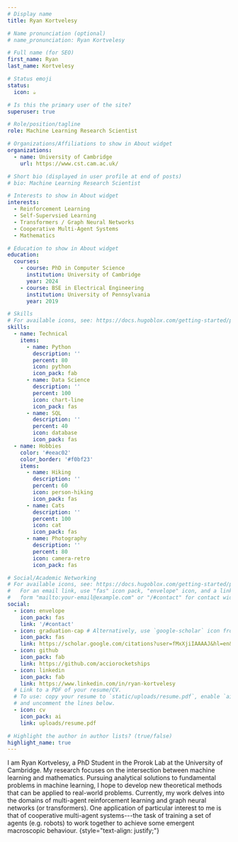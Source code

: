 ```yaml
---
# Display name
title: Ryan Kortvelesy

# Name pronunciation (optional)
# name_pronunciation: Ryan Kortvelesy

# Full name (for SEO)
first_name: Ryan
last_name: Kortvelesy

# Status emoji
status:
  icon: ☕️

# Is this the primary user of the site?
superuser: true

# Role/position/tagline
role: Machine Learning Research Scientist

# Organizations/Affiliations to show in About widget
organizations:
  - name: University of Cambridge
    url: https://www.cst.cam.ac.uk/

# Short bio (displayed in user profile at end of posts)
# bio: Machine Learning Research Scientist

# Interests to show in About widget
interests:
  - Reinforcement Learning
  - Self-Supervsied Learning
  - Transformers / Graph Neural Networks
  - Cooperative Multi-Agent Systems
  - Mathematics

# Education to show in About widget
education:
  courses:
    - course: PhD in Computer Science
      institution: University of Cambridge
      year: 2024
    - course: BSE in Electrical Engineering
      institution: University of Pennsylvania
      year: 2019

# Skills
# For available icons, see: https://docs.hugoblox.com/getting-started/page-builder/#icons
skills:
  - name: Technical
    items:
      - name: Python
        description: ''
        percent: 80
        icon: python
        icon_pack: fab
      - name: Data Science
        description: ''
        percent: 100
        icon: chart-line
        icon_pack: fas
      - name: SQL
        description: ''
        percent: 40
        icon: database
        icon_pack: fas
  - name: Hobbies
    color: '#eeac02'
    color_border: '#f0bf23'
    items:
      - name: Hiking
        description: ''
        percent: 60
        icon: person-hiking
        icon_pack: fas
      - name: Cats
        description: ''
        percent: 100
        icon: cat
        icon_pack: fas
      - name: Photography
        description: ''
        percent: 80
        icon: camera-retro
        icon_pack: fas

# Social/Academic Networking
# For available icons, see: https://docs.hugoblox.com/getting-started/page-builder/#icons
#   For an email link, use "fas" icon pack, "envelope" icon, and a link in the
#   form "mailto:your-email@example.com" or "/#contact" for contact widget.
social:
  - icon: envelope
    icon_pack: fas
    link: '/#contact'
  - icon: graduation-cap # Alternatively, use `google-scholar` icon from `ai` icon pack
    icon_pack: fas
    link: https://scholar.google.com/citations?user=fMxXjiIAAAAJ&hl=en&authuser=1
  - icon: github
    icon_pack: fab
    link: https://github.com/acciorocketships
  - icon: linkedin
    icon_pack: fab
    link: https://www.linkedin.com/in/ryan-kortvelesy
  # Link to a PDF of your resume/CV.
  # To use: copy your resume to `static/uploads/resume.pdf`, enable `ai` icons in `params.yaml`,
  # and uncomment the lines below.
  - icon: cv
    icon_pack: ai
    link: uploads/resume.pdf

# Highlight the author in author lists? (true/false)
highlight_name: true
---
```


I am Ryan Kortvelesy, a PhD Student in the Prorok Lab at the University of Cambridge. My research focuses on the intersection between machine learning and mathematics. Pursuing analytical solutions to fundamental problems in machine learning, I hope to develop new theoretical methods that can be applied to real-world problems. Currently, my work delves into the domains of multi-agent reinforcement learning and graph neural networks (or transformers). One application of particular interest to me is that of cooperative multi-agent systems---the task of training a set of agents (e.g. robots) to work together to achieve some emergent macroscopic behaviour.
{style="text-align: justify;"}
